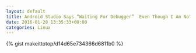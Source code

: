 ```yaml
---
layout: default                                                                                                              
title: Android Studio Says “Waiting For Debugger”  Even Though I Am Not Debugging                                                                                                                       
date: 2016-01-28 13:35:33+00:00                                                                                                                        
categories: Linux                                                                                                                
---                                                                                                                              
```


{% gist makeittotop/d14d65e734366d6811b0 %}                                                                                                           

